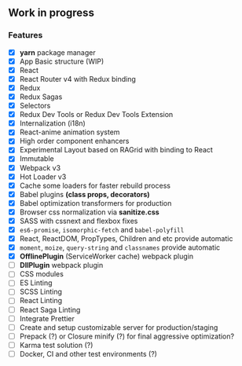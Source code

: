 ## Work in progress

### Features

- [x] **yarn** package manager
- [x] App Basic structure (WIP)
- [x] React
- [x] React Router v4 with Redux binding
- [x] Redux
- [x] Redux Sagas
- [x] Selectors
- [x] Redux Dev Tools or Redux Dev Tools Extension
- [x] Internalization (i18n)
- [x] React-anime animation system
- [x] High order component enhancers
- [x] Experimental Layout based on RAGrid with binding to React
- [x] Immutable
- [x] Webpack v3
- [x] Hot Loader v3
- [x] Cache some loaders for faster rebuild process
- [x] Babel plugins **(class props, decorators)**
- [x] Babel optimization transformers for production
- [x] Browser css normalization via **sanitize.css**
- [x] SASS with cssnext and flexbox fixes
- [x] `es6-promise`, `isomorphic-fetch` and `babel-polyfill`
- [x] React, ReactDOM, PropTypes, Children and etc provide automatic
- [x] `moment`, `moize`, `query-string` and `classnames` provide automatic
- [x] **OfflinePlugin** (ServiceWorker cache) webpack plugin
- [ ] **DllPlugin** webpack plugin
- [ ] CSS modules
- [ ] ES Linting
- [ ] SCSS Linting
- [ ] React Linting
- [ ] React Saga Linting
- [ ] Integrate Prettier
- [ ] Create and setup customizable server for production/staging
- [ ] Prepack (?) or Closure minify (?) for final aggressive optimization?
- [ ] Karma test solution (?)
- [ ] Docker, CI and other test environments (?)
